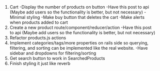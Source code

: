 1. Cart
		-Display the number of products on button
		-Have this post to api (Maybe add users so the functionality is better, but not necessary)
		-Minimal styling
		-Make buy button that deletes the cart
		-Make alerts when products added to cart
2. Create a new product route/component/reducer/action
		-Have this post to api (Maybe add users so the functionality is better, but not necessary)
3. Refactor products.js actions
4. Implement categories/tags/more properties on rails side so querying, filtering, and sorting can be implemented like the real website.
		-Have sidebar and dropdowns for filtering/sorting
5. Get search button to work in SearchedProducts
6. Finish styling it just like reverb
